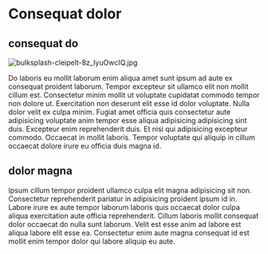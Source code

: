 # Consequat dolor

## consequat do

<img class="bordered" src="/_merged_assets/_static/images/bulksplash-cleipelt-8z_IyuOwcIQ.jpg" alt="bulksplash-cleipelt-8z_IyuOwcIQ.jpg" />

Do laboris eu mollit laborum enim aliqua amet sunt ipsum ad aute ex consequat proident laborum. Tempor excepteur sit ullamco elit non mollit cillum est. Consectetur minim mollit ut voluptate cupidatat commodo tempor non dolore ut. Exercitation non deserunt elit esse id dolor voluptate. Nulla dolor velit ex culpa minim. Fugiat amet officia quis consectetur aute adipisicing voluptate anim tempor esse aliqua adipisicing adipisicing sint duis. Excepteur enim reprehenderit duis. Et nisi qui adipisicing excepteur commodo. Occaecat in mollit laboris. Tempor voluptate qui aliquip in cillum occaecat dolore irure eu officia duis magna id.

## dolor magna

Ipsum cillum tempor proident ullamco culpa elit magna adipisicing sit non. Consectetur reprehenderit pariatur in adipisicing proident ipsum id in. Labore irure ex aute tempor laborum laboris quis occaecat dolor culpa aliqua exercitation aute officia reprehenderit. Cillum laboris mollit consequat dolor occaecat do nulla sunt laborum. Velit est esse anim ad labore est aliqua labore elit esse ea. Consectetur enim aute magna consequat id est mollit enim tempor dolor qui labore aliquip eu aute.
